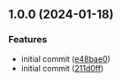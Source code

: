 ## 1.0.0 (2024-01-18)


### Features

* initial commit ([e48bae0](https://gitlab.com/systemsmystery/terraform-modules/terraform-module-ses-receive-mail/commit/e48bae0744751fefef4955f4feb314dbd8ca1984))
* initial commit ([211d0ff](https://gitlab.com/systemsmystery/terraform-modules/terraform-module-ses-receive-mail/commit/211d0ff96cccbdb73a91f457f3919c960aa72836))
